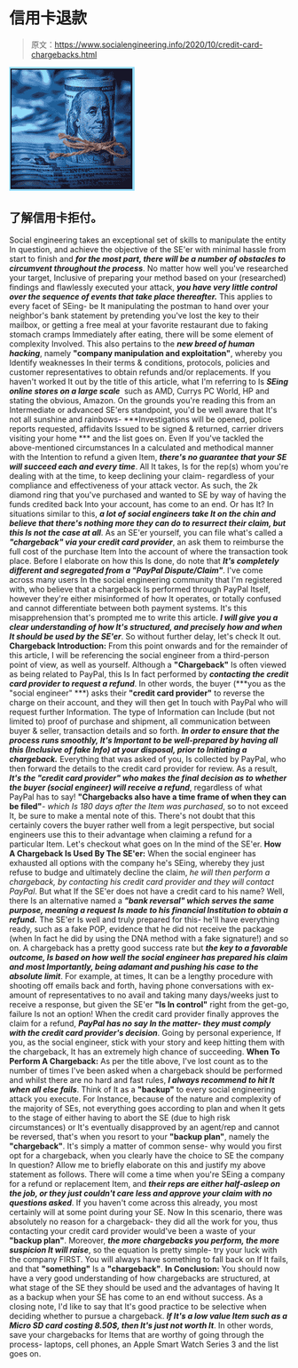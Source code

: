 # 信用卡退款

> 原文：<https://www.socialengineering.info/2020/10/credit-card-chargebacks.html>

[![](img/7853fe463036787f0831cb6837ca9785.png)](https://1.bp.blogspot.com/-1-YXrfXhjnU/X3WyfJ1kmYI/AAAAAAAAlIk/NOxdwl3Y99EnejTDnBudyBZQQIzpJVuiACLcBGAsYHQ/s1600/When%2BTo%2BPerform%2BChargebacks.%2Bwww.socialengineers.net.jpg)

## **了解信用卡拒付。**

Social engineering takes an exceptional set of skills to manipulate the entity In question, and achieve the objective of the SE'er with minimal hassle from start to finish and ***for the most part, there will be a number of obstacles to circumvent throughout the process***. No matter how well you've researched your target, Inclusive of preparing your method based on your (researched) findings and flawlessly executed your attack, ***you have very little control over the sequence of events that take place thereafter.*** This applies to every facet of SEing- be It manipulating the postman to hand over your neighbor's bank statement by pretending you've lost the key to their mailbox, or getting a free meal at your favorite restaurant due to faking stomach cramps Immediately after eating, there will be some element of complexity Involved.
  This also pertains to the ***new breed of human hacking***, namely **"company manipulation and exploitation"**, whereby you Identify weaknesses In their terms & conditions, protocols, policies and customer representatives to obtain refunds and/or replacements. If you haven't worked It out by the title of this article, what I'm referring to Is ***SEing online stores on a large scale***  such as AMD, Currys PC World, HP and stating the obvious, Amazon. On the grounds you're reading this from an Intermediate or advanced SE'ers standpoint, you'd be well aware that It's not all sunshine and rainbows- ***Investigations will be opened, police reports requested, affidavits Issued to be signed & returned, carrier drivers visiting your home *** and the list goes on.
  Even If you've tackled the above-mentioned circumstances In a calculated and methodical manner with the Intention to refund a given Item, ***there's no guarantee that your SE will succeed each and every time***. All It takes, Is for the rep(s) whom you're dealing with at the time, to keep declining your claim- regardless of your compliance and effectiveness of your attack vector. As such, the 2k diamond ring that you've purchased and wanted to SE by way of having the funds credited back Into your account, has come to an end. Or has It? In situations similar to this, ***a lot of social engineers take It on the chin and believe that there's nothing more they can do to resurrect their claim, but this Is not the case at all***.
  As an SE'er yourself, you can file what's called a ***"chargeback" via your credit card provider***, an ask them to reimburse the full cost of the purchase Item Into the account of where the transaction took place. Before I elaborate on how this Is done, do note that ***It's completely different and segregated from a "PayPal Dispute/Claim"***. I've come across many users In the social engineering community that I'm registered with, who believe that a chargeback Is performed through PayPal Itself, however they're either misinformed of how It operates, or totally confused and cannot differentiate between both payment systems. It's this misapprehension that's prompted me to write this article. ***I will give you a clear understanding of how It's structured, and precisely how and when It should be used by the SE'er***. So without further delay, let's check It out.
  **Chargeback Introduction:**
  From this point onwards and for the remainder of this article, I will be referencing the social engineer from a third-person point of view, as well as yourself. Although a **"Chargeback"** Is often viewed as being related to PayPal, this Is In fact performed by ***contacting the credit card provider to request a refund***. In other words, the buyer (***you as the "social engineer" ***) asks their **"credit card provider"** to reverse the charge on their account, and they will then get In touch with PayPal who will request further Information. The type of Information can Include (but not limited to) proof of purchase and shipment, all communication between buyer & seller, transaction details and so forth. ***In order to ensure that the process runs smoothly, It's Important to be well-prepared by having all this (Inclusive of fake Info) at your disposal, prior to Initiating a chargeback.***
  Everything that was asked of you, Is collected by PayPal, who then forward the details to the credit card provider for review. As a result, ***It's the "credit card provider" who makes the final decision as to whether the buyer (social engineer) will receive a refund***, regardless of what PayPal has to say! **"Chargebacks also have a time frame of when they can be filed"**- *which Is 180 days after the Item was purchased*, so to not exceed It, be sure to make a mental note of this. There's not doubt that this certainly covers the buyer rather well from a legit perspective, but social engineers use this to their advantage when claiming a refund for a particular Item. Let's checkout what goes on In the mind of the SE'er.
  **How A Chargeback Is Used By The SE'er:**
  When the social engineer has exhausted all options with the company he's SEing, whereby they just refuse to budge and ultimately decline the claim, *he will then perform a chargeback, by contacting his credit card provider and they will contact PayPal*. But what If the SE'er does not have a credit card to his name? Well, there Is an alternative named a ***"bank reversal" which serves the same purpose, meaning a request Is made to his financial Institution to obtain a refund.*** The SE'er Is well and truly prepared for this- he'll have everything ready, such as a fake POP, evidence that he did not receive the package (when In fact he did by using the DNA method with a fake signature!) and so on.
  A chargeback has a pretty good success rate but ***the key to a favorable outcome, Is based on how well the social engineer has prepared his claim and most Importantly, being adamant and pushing his case to the absolute limit***. For example, at times, It can be a lengthy procedure with shooting off emails back and forth, having phone conversations with ex-amount of representatives to no avail and taking many days/weeks just to receive a response, but given the SE'er **"Is In control"** right from the get-go, failure Is not an option! When the credit card provider finally approves the claim for a refund, ***PayPal has no say In the matter- they must comply with the credit card provider's decision***. Going by personal experience, If you, as the social engineer, stick with your story and keep hitting them with the chargeback, It has an extremely high chance of succeeding.
  **When To Perform A Chargeback:**
  As per the title above, I've lost count as to the number of times I've been asked when a chargeback should be performed and whilst there are no hard and fast rules, ***I always recommend to hit It when all else fails***. Think of It as a **"backup"** to every social engineering attack you execute. For Instance, because of the nature and complexity of the majority of SEs, not everything goes according to plan and when It gets to the stage of either having to abort the SE (due to high risk circumstances) or It's eventually disapproved by an agent/rep and cannot be reversed, that's when you resort to your **"backup plan"**, namely the **"chargeback"**. It's simply a matter of common sense- why would you first opt for a chargeback, when you clearly have the choice to SE the company In question?
  Allow me to briefly elaborate on this and justify my above statement as follows. There will come a time when you're SEing a company for a refund or replacement Item, and ***their reps are either half-asleep on the job, or they just couldn't care less and approve your claim with no questions asked***. If you haven't come across this already, you most certainly will at some point during your SE. Now In this scenario, there was absolutely no reason for a chargeback- they did all the work for you, thus contacting your credit card provider would've been a waste of your **"backup plan"**. Moreover, ***the more chargebacks you perform, the more suspicion It will raise***, so the equation Is pretty simple- try your luck with the company FIRST. You will always have something to fall back on If It fails, and that **"something"** Is a **"chargeback"**.
  **In Conclusion:**
  You should now have a very good understanding of how chargebacks are structured, at what stage of the SE they should be used and the advantages of having It as a backup when your SE has come to an end without success. As a closing note, I'd like to say that It's good practice to be selective when deciding whether to pursue a chargeback. ***If It's a low value Item such as a Micro SD card costing 8.50$, then It's just not worth It***. In other words, save your chargebacks for Items that are worthy of going through the process- laptops, cell phones, an Apple Smart Watch Series 3 and the list goes on.